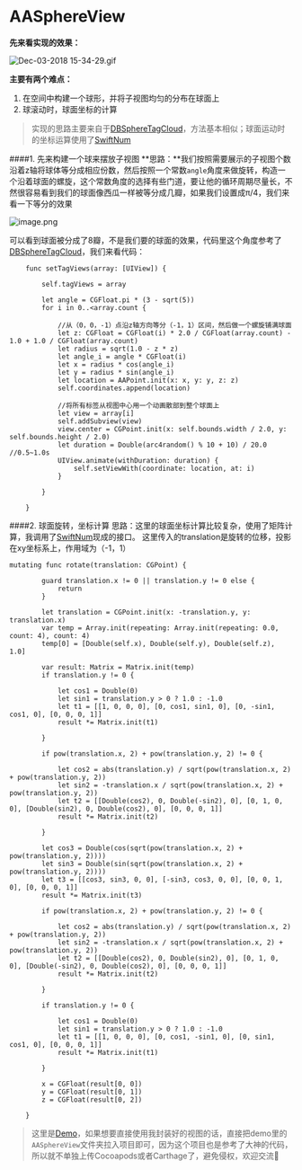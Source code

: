 # AASphereView
**先来看实现的效果：**

![Dec-03-2018 15-34-29.gif](https://upload-images.jianshu.io/upload_images/3569202-5717156fc8125f73.gif?imageMogr2/auto-orient/strip)

**主要有两个难点：**

1. 在空间中构建一个球形，并将子视图均匀的分布在球面上
2. 球滚动时，球面坐标的计算

>实现的思路主要来自于[DBSphereTagCloud](https://github.com/dongxinb/DBSphereTagCloud)，方法基本相似；球面运动时的坐标运算使用了[SwiftNum](https://github.com/donald-pinckney/SwiftNum)

####1. 先来构建一个球来摆放子视图
**思路：**我们按照需要展示的子视图个数沿着z轴将球体等分成相应份数，然后按照一个常数`angle`角度来做旋转，构造一个沿着球面的螺旋，这个常数角度的选择有些门道，要让他的循环周期尽量长，不然很容易看到我们的球面像西瓜一样被等分成几瓣，如果我们设置成π/4，我们来看一下等分的效果

![image.png](https://upload-images.jianshu.io/upload_images/3569202-49bc1b28a8a2a10c.png?imageMogr2/auto-orient/strip%7CimageView2/2/w/1240)

可以看到球面被分成了8瓣，不是我们要的球面的效果，代码里这个角度参考了[DBSphereTagCloud](https://github.com/dongxinb/DBSphereTagCloud)，我们来看代码：

```
    func setTagViews(array: [UIView]) {
        
        self.tagViews = array
        
        let angle = CGFloat.pi * (3 - sqrt(5))
        for i in 0..<array.count {
            
            //从（0，0，-1）点沿z轴方向等分（-1，1）区间，然后做一个螺旋铺满球面
            let z: CGFloat = CGFloat(i) * 2.0 / CGFloat(array.count) - 1.0 + 1.0 / CGFloat(array.count)
            let radius = sqrt(1.0 - z * z)
            let angle_i = angle * CGFloat(i)
            let x = radius * cos(angle_i)
            let y = radius * sin(angle_i)
            let location = AAPoint.init(x: x, y: y, z: z)
            self.coordinates.append(location)
            
            //将所有标签从视图中心用一个动画散部到整个球面上
            let view = array[i]
            self.addSubview(view)
            view.center = CGPoint.init(x: self.bounds.width / 2.0, y: self.bounds.height / 2.0)
            let duration = Double(arc4random() % 10 + 10) / 20.0   //0.5~1.0s
            UIView.animate(withDuration: duration) {
                self.setViewWith(coordinate: location, at: i)
            }
            
        }
        
    }
```
####2. 球面旋转，坐标计算
思路：这里的球面坐标计算比较复杂，使用了矩阵计算，我调用了[SwiftNum](https://github.com/donald-pinckney/SwiftNum)现成的接口。
这里传入的translation是旋转的位移，投影在xy坐标系上，作用域为（-1，1）

```
mutating func rotate(translation: CGPoint) {
        
        guard translation.x != 0 || translation.y != 0 else {
            return
        }
        
        let translation = CGPoint.init(x: -translation.y, y: translation.x)
        var temp = Array.init(repeating: Array.init(repeating: 0.0, count: 4), count: 4)
        temp[0] = [Double(self.x), Double(self.y), Double(self.z), 1.0]
        
        var result: Matrix = Matrix.init(temp)
        if translation.y != 0 {
            
            let cos1 = Double(0)
            let sin1 = translation.y > 0 ? 1.0 : -1.0
            let t1 = [[1, 0, 0, 0], [0, cos1, sin1, 0], [0, -sin1, cos1, 0], [0, 0, 0, 1]]
            result *= Matrix.init(t1)
            
        }
        
        if pow(translation.x, 2) + pow(translation.y, 2) != 0 {
            
            let cos2 = abs(translation.y) / sqrt(pow(translation.x, 2) + pow(translation.y, 2))
            let sin2 = -translation.x / sqrt(pow(translation.x, 2) + pow(translation.y, 2))
            let t2 = [[Double(cos2), 0, Double(-sin2), 0], [0, 1, 0, 0], [Double(sin2), 0, Double(cos2), 0], [0, 0, 0, 1]]
            result *= Matrix.init(t2)
            
        }
        
        let cos3 = Double(cos(sqrt(pow(translation.x, 2) + pow(translation.y, 2))))
        let sin3 = Double(sin(sqrt(pow(translation.x, 2) + pow(translation.y, 2))))
        let t3 = [[cos3, sin3, 0, 0], [-sin3, cos3, 0, 0], [0, 0, 1, 0], [0, 0, 0, 1]]
        result *= Matrix.init(t3)
        
        if pow(translation.x, 2) + pow(translation.y, 2) != 0 {
            
            let cos2 = abs(translation.y) / sqrt(pow(translation.x, 2) + pow(translation.y, 2))
            let sin2 = -translation.x / sqrt(pow(translation.x, 2) + pow(translation.y, 2))
            let t2 = [[Double(cos2), 0, Double(sin2), 0], [0, 1, 0, 0], [Double(-sin2), 0, Double(cos2), 0], [0, 0, 0, 1]]
            result *= Matrix.init(t2)
            
        }
        
        if translation.y != 0 {
            
            let cos1 = Double(0)
            let sin1 = translation.y > 0 ? 1.0 : -1.0
            let t1 = [[1, 0, 0, 0], [0, cos1, -sin1, 0], [0, sin1, cos1, 0], [0, 0, 0, 1]]
            result *= Matrix.init(t1)
            
        }
        
        x = CGFloat(result[0, 0])
        y = CGFloat(result[0, 1])
        z = CGFloat(result[0, 2])
        
    }
```

>这里是[Demo](https://github.com/Fxxxxxx/AASphereView)，如果想要直接使用我封装好的视图的话，直接把demo里的`AASphereView`文件夹拉入项目即可，因为这个项目也是参考了大神的代码，所以就不单独上传Cocoapods或者Carthage了，避免侵权，欢迎交流👏